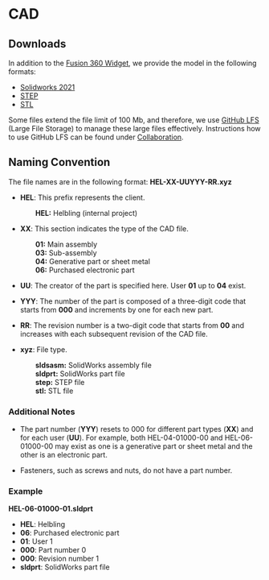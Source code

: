 # CAD 

## Downloads

In addition to the [Fusion 360 Widget](https://helbling1.autodesk360.com/shares/public/SHd38bfQT1fb47330c991becce5c90f0ce5e), we provide the model in the following formats:

- [Solidworks 2021](https://github.com/Helbling-Technik/HelMoRo/tree/5-upload-and-order-cad-files/cad/solidworks) 
- [STEP](https://github.com/Helbling-Technik/HelMoRo/tree/5-upload-and-order-cad-files/cad/step) 
- [STL](https://github.com/Helbling-Technik/HelMoRo/tree/5-upload-and-order-cad-files/cad/stl) 

Some files extend the file limit of 100 Mb, and therefore, we use [GitHub LFS](https://git-lfs.com/) (Large File Storage) to manage these large files effectively. Instructions how to use GitHub LFS can be found under [Collaboration](../../collaboration#accessing-the-repository).


## Naming Convention


The file names are in the following format:
**HEL-XX-UUYYY-RR.xyz**

- **HEL**: This prefix represents the client.
    <div style="margin-left: 20px;">
        <strong>&nbsp;&nbsp;&nbsp;HEL:</strong> Helbling (internal project)<br>
    </div>


- **XX**: This section indicates the type of the CAD file.
    <div style="margin-left: 20px;">
        <strong>&nbsp;&nbsp;&nbsp;01:</strong> Main assembly<br>
        <strong>&nbsp;&nbsp;&nbsp;03:</strong> Sub-assembly<br>
        <strong>&nbsp;&nbsp;&nbsp;04:</strong> Generative part or sheet metal<br>
        <strong>&nbsp;&nbsp;&nbsp;06:</strong> Purchased electronic part
    </div>


- **UU**: The creator of the part is specified here. User **01** up to **04** exist.

- **YYY**: The number of the part is composed of a three-digit code that starts from **000** and increments by one for each new part.

- **RR**: The revision number is a two-digit code that starts from **00** and increases with each subsequent revision of the CAD file.

- **xyz**: File type.
    <div style="margin-left: 20px;">
        <strong>&nbsp;&nbsp;&nbsp;sldsasm:</strong> SolidWorks assembly file<br>
        <strong>&nbsp;&nbsp;&nbsp;sldprt:</strong> SolidWorks part file<br>
        <strong>&nbsp;&nbsp;&nbsp;step:</strong> STEP file<br>
        <strong>&nbsp;&nbsp;&nbsp;stl:</strong> STL file<br>
    </div>
 

### Additional Notes

- The part number (**YYY**) resets to 000 for different part types (**XX**) and for each user (**UU**). For example, both HEL-04-01000-00 and HEL-06-01000-00 may exist as one is a generative part or sheet metal and the other is an electronic part.

- Fasteners, such as screws and nuts, do not have a part number.

### Example

**HEL-06-01000-01.sldprt**

- **HEL**: Helbling
- **06**: Purchased electronic part
- **01**: User 1
- **000**: Part number 0
- **000**: Revision number 1
- **sldprt**: SolidWorks part file





